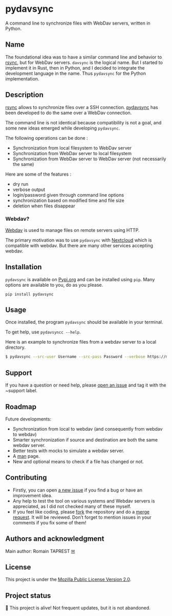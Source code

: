 # pydavsync

A command line to synchronize files with WebDav servers, written in Python.

## Name

The foundational idea was to have a similar command line and behavior to
[rsync](https://rsync.samba.org/), but for WebDav servers. `davsync` is the logical
name. But I started to implement it in Rust, then in Python, and I decided to integrate
the development language in the name. Thus `pydavsync` for the Python implementation.

## Description

[rsync](https://rsync.samba.org/) allows to synchronize files over a SSH connection.
[pydavsync](https://framagit.org/RomainTT/pydavsync/) has been developed to do the same
over a WebDav connection.

The command line is not identical because compatibility is not a goal, and some new
ideas emerged while developing `pydavsync`.

The following operations can be done :
- Synchronization from local filesystem to WebDav server
- Synchronization from WebDav server to local filesystem
- Synchronization from WebDav server to WebDav server (not necessarily the same)

Here are some of the features :
- dry run
- verbose output
- login/password given through command line options
- synchronization based on modified time and file size
- deletion when files disappear

### Webdav?

[Webdav](https://fr.wikipedia.org/wiki/WebDAV) is used to manage files on remote servers
using HTTP.

The primary motivation was to use `pydavsync` with [Nextcloud](https://nextcloud.com/)
which is compatible with webdav. But there are many other services accepting webdav.

## Installation

`pydavsync` is available on [Pypi.org](https://pypi.org/project/pydavsync) and can be
installed using `pip`. Many options are available to you, do as you please.

```
pip install pydavsync
```

## Usage

Once installed, the program `pydavsync` should be available in your terminal.

To get help, use `pydavsyncc --help`.

Here is an example to synchronize files from a webdav server to a local directory.

```sh
$ pydavsync --src-user Username --src-pass Password --verbose https://my-server.org/path/to/my/directory /path/to/local/directory
```

## Support

If you have a question or need help, please [open an issue](https://framagit.org/RomainTT/pydavsync/-/issues/new) and tag it with the ~support label.

## Roadmap

Future developments:

- Synchronization from local to webdav (and consequently from webdav to webdav)
- Smarter synchronization if source and destination are both the same webdav server.
- Better tests with mocks to simulate a webdav server.
- A [man](https://www.man7.org/linux/man-pages/man1/man.1.html) page.
- New and optional means to check if a file has changed or not.

## Contributing

- Firstly, you can open [a new issue](https://framagit.org/RomainTT/pydavsync/-/issues/new) if you find a bug or have an improvement idea.
- Any help to test the tool on various systems and Webdav servers is appreciated, as I did not checked many of these myself.
- If you feel like coding, please [fork](https://framagit.org/RomainTT/pydavsync/-/forks/new) the repository and do a [merge request](https://framagit.org/RomainTT/pydavsync/-/merge_requests). It will be reviewed. Don’t forget to mention issues in your comments if you fix some of them!

## Authors and acknowledgment

Main author: Romain TAPREST [✉](mailto:romain@taprest.fr)

## License

This project is under the [Mozilla Public License Version 2.0](https://choosealicense.com/licenses/mpl-2.0/).

## Project status

🧡 This project is alive! Not frequent updates, but it is not abandoned.
